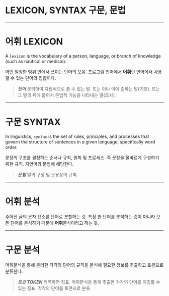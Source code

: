 
LEXICON, SYNTAX
구문, 문법
===

---

# 어휘 LEXICON
A `lexicon` is the vocabulary of a person, language,
or branch of knowledge (such as nautical or medical).

어떤 일정한 범위 안에서 쓰이는 단어의 모음.
프로그램 언어에서 **어휘**란 언어에서 사용할 수 있는 단어의 집합이다.  

> ***단어***
> 분리하여 자립적으로 쓸 수 있는 말.
> 또는 이나 이에 준하는 말(기호).
> 또는 그 말의 뒤에 붙어서 문법적 기능을 나타내는 말(조사).

---

# 구문 SYNTAX
In linguistics, `syntax` is the set of rules, principles,
and processes that govern the structure of sentences
in a given language, specifically word order.

문장의 구조를 결정하는 순서나 규칙, 원칙 및 프로세스.
즉 문장을 올바르게 구성하기 위한 규칙. 자연어의 문법에 해당한다.

> ***문법***
> 말의 구성 및 운용상의 규칙.

---

# 어휘 분석

주어진 글의 문자 요소를 단어로 분할하는 것.
특정 한 단어를 분석하는 것이 아니라
모든 단어를 분석하기 때문에 **어휘**분석이라고 하는 듯.

---

# 구문 분석

어휘분석을 통해 분리한 각각의 단어의 규칙을 분석해
필요한 정보를 추출하고 토큰으로 분류한다.

> ***토큰 TOKEN***
> 직역하면 징표.
> 어휘분석을 통해 추출한 각각의 단어를 지칭할 수 있는 징표.
> 각각의 단어를 토큰으로 분류.